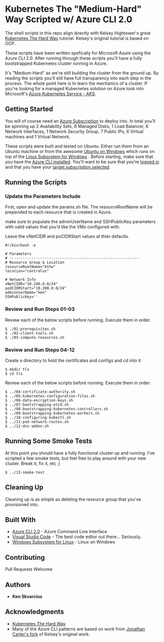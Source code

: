 # Kubernetes The "Medium-Hard" Way Scripted w/ Azure CLI 2.0

The shell scripts in this repo align directly with Kelsey Hightower's great [Kubernetes The Hard Way](https://github.com/lostintangent/kubernetes-the-hard-way) tutorial. Kelsey's original tutorial is based on GCP.

These scripts have been written spefically for Microsoft Azure using the Azure CLI 2.0. After running through these scripts you'll have a fully bootstrapped Kubernetes cluster running in Azure. 

It's "Medium-Hard" as we're still building the cluster from the ground up. By reading the scripts you'll still have full transparency into each step in the process. The whole point here is to learn the mechanics of a cluster. If you're looking for a managed Kubernetes solution on Azure look into Microsoft's [Azure Kubernetes Service - AKS](https://docs.microsoft.com/en-us/azure/aks/).

## Getting Started

You will of course need an [Azure Subscription](https://azure.microsoft.com/) to deploy into. In total you'll be spinning up 2 Availability Sets, 6 Managed Disks, 1 Load Balancer, 6 Network Interfaces, 1 Network Security Group, 7 Public IPs, 6 Virtual machines and 1 Virtual Network.

These scripts were built and tested on Ubuntu. Either run them from an Ubuntu machine or from the awesome [Ubuntu on Windows](https://www.microsoft.com/en-us/store/p/ubuntu/9nblggh4msv6?rtc=1) which runs on top of the [Linux Subsystem for Windows](https://docs.microsoft.com/en-us/windows/wsl/install-win10)
.
Before starting, make sure that you have the [Azure CLI installed](https://docs.microsoft.com/en-us/cli/azure/install-azure-cli?view=azure-cli-latest). You'll want to be sure that you're [logged in](https://docs.microsoft.com/en-us/cli/azure/authenticate-azure-cli?view=azure-cli-latest) and that you have your [target subscription selected](https://docs.microsoft.com/en-us/cli/azure/account?view=azure-cli-latest#az-account-set).

## Running the Scripts

### Update the Parameters Include

First, open and update the params.sh file. The resourceRootName will be prepended to each resource that is created in Azure.

make sure to populate the adminUserName and SSHPublicKey parameters with valid values that you'd like the VMs configured with.

Leave the vNetCIDR and poCIDRStart values at thier defaults.

```
#!/bin/bash -e

# Parameters
# -----------------------------------------------------------
# Resource Group & Location
resourceRootName="kthw"
location="centralus"

# Network Info
vNetCIDR="10.240.0.0/24"
podCIDRStart="10.200.0.0/24"
adminUserName="ken"
SSHPublicKey=''
```

### Review and Run Steps 01-03

Review each of the below scripts before running. Execute them in order.

```
$ ./01-prerequisites.sh
$ ./02-client-tools.sh
$ ./03-compute-resources.sh
```

### Review and Run Steps 04-12

Create a directory to hold the certificates and configs and cd into it:

```
$ mkdir tls
$ cd tls
```

Review each of the below scripts before running. Execute them in order.

```
$ ../04-certificate-authority.sh
$ ../05-kubernetes-configuration-files.sh
$ ../06-data-encryption-keys.sh
$ ../07-bootstrapping-etcd.sh
$ ../08-bootstrapping-kubernetes-controllers.sh
$ ../09-bootstrapping-kubernetes-workers.sh
$ ../10-configuring-kubectl.sh
$ ../11-pod-network-routes.sh
$ ../12-dns-addon.sh
```

## Running Some Smoke Tests

At this point you should have a fully functional cluster up and running. I've scripted a few smoke tests, but feel free to play around with your new cluster. Break it, fix it, etc ;)

```
$ ../13-smoke-test
```

## Cleaning Up

Cleaning up is as simple as deleting the resource group that you've provisioned into.

## Built With

* [Azure CLI 2.0](https://docs.microsoft.com/en-us/cli/azure/install-azure-cli?view=azure-cli-latest) - Azure Command Line Interface
* [Visual Studio Code](https://code.visualstudio.com/) - The best code editor out there... Seriously.
* [Windows Subsystem for Linux](https://docs.microsoft.com/en-us/windows/wsl/install-win10) - Linux on Windows

## Contributing

Pull Requests Welcome

## Authors

* **Ken Skvarcius**

## Acknowledgments

* [Kubernetes The Hard Way](https://github.com/lostintangent/kubernetes-the-hard-way)
* Many of the Azure CLI patterns are based on work from [Jonathan Carter's fork](https://github.com/lostintangent/kubernetes-the-hard-way) of Kelsey's original work.
